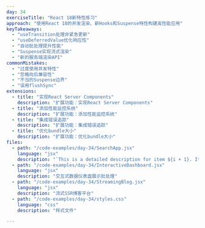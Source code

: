 ```yaml
---
day: 34
exerciseTitle: "React 18新特性练习"
approach: "使用React 18的并发渲染、新Hooks和Suspense特性构建高性能应用"
keyTakeaways:
  - "useTransition处理非紧急更新"
  - "useDeferredValue优化响应性"
  - "自动批处理提升性能"
  - "Suspense实现流式渲染"
  - "新的服务端渲染API"
commonMistakes:
  - "过度使用并发特性"
  - "忽略向后兼容性"
  - "不当的Suspense边界"
  - "误用flushSync"
extensions:
  - title: "实现React Server Components"
    description: "扩展功能：实现React Server Components"
  - title: "添加性能监控系统"
    description: "扩展功能：添加性能监控系统"
  - title: "集成错误追踪"
    description: "扩展功能：集成错误追踪"
  - title: "优化bundle大小"
    description: "扩展功能：优化bundle大小"
files:
  - path: "/code-examples/day-34/SearchApp.jsx"
    language: "jsx"
    description: "`This is a detailed description for item ${i + 1}. It contains various keywords that can be searched.`,"
  - path: "/code-examples/day-34/InteractiveDashboard.jsx"
    language: "jsx"
    description: "交互式数据仪表盘展示批处理"
  - path: "/code-examples/day-34/StreamingBlog.jsx"
    language: "jsx"
    description: "流式SSR博客平台"
  - path: "/code-examples/day-34/styles.css"
    language: "css"
    description: "样式文件"

---
```

